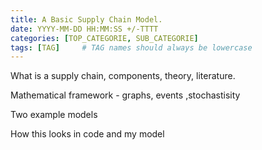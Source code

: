 ```yaml
---
title: A Basic Supply Chain Model.
date: YYYY-MM-DD HH:MM:SS +/-TTTT
categories: [TOP_CATEGORIE, SUB_CATEGORIE]
tags: [TAG]     # TAG names should always be lowercase
---
```


What is a supply chain, components, theory, literature.

Mathematical framework - graphs, events ,stochastisity

Two example models

How this looks in code and my model